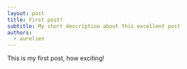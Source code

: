 ```yaml
---
layout: post
title: First post!
subtitle: My short description about this excellent post
authors:
  - aurelien
---
```


This is my first post, how exciting!
